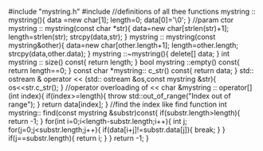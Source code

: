 #include "mystring.h"
#include <cstring>
//definitions of all thee functions
mystring :: mystring(){
    data =new char[1];
    length=0;
    data[0]='\0';
}
//param ctor
mystring :: mystring(const char *str){
    data=new char[strlen(str)+1];
    length=strlen(str);
    strcpy(data,str);
}
mystring :: mystring(const mystring&other){
    data=new char[other.length+1];
    length=other.length;
    strcpy(data,other.data);
}
mystring ::~mystring(){
    delete[] data;
}
int mystring :: size() const{
    return length;
}
bool mystring ::empty() const{
    return length==0;
}
const char *mystring:: c_str() const{
    return data;
}
std:: ostream & operator << (std:: ostream &os,const mystring &str){
    os<<str.c_str();
}
//operator overloading of <<
char &mystring :: operator[](int index){
    if(index>=length){
        throw std::out_of_range("Index out of range");
    }
    return data[index];
}
//find the index like find function
int mystring:: find(const mystring &substr)const{
    if(substr.length>length){
        return -1;
    }
    for(int i=0;i<length-substr.length;i++){
        int j;
        for(j=0;j<substr.length;j++){
            if(data[i+j]!=substr.data[j]){
                break;
            }
        }
        if(j==substr.length){
            return i;
        }
    }
    return -1;
}
